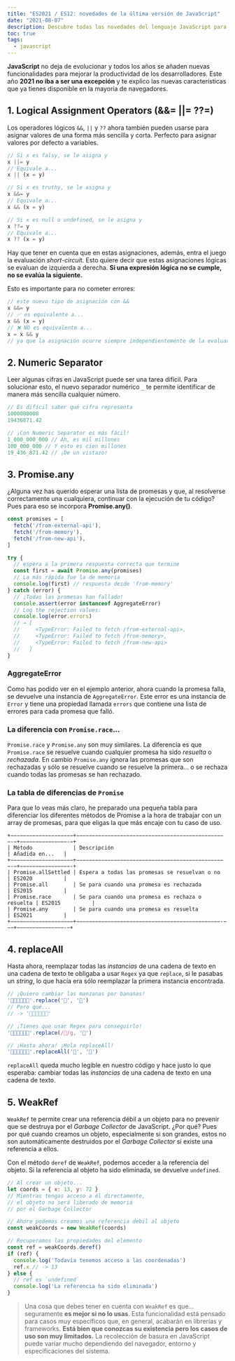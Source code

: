 ```yaml
---
title: "ES2021 / ES12: novedades de la última versión de JavaScript"
date: "2021-08-07"
description: Descubre todas las novedades del lenguaje JavaScript para ser más productivo y sacarle todo el partido.
toc: true
tags:
  - javascript
---
```


**JavaScript** no deja de evolucionar y todos los años se añaden nuevas funcionalidades para mejorar la productividad de los desarrolladores. Este año **2021 no iba a ser una excepción** y te explico las nuevas características que ya tienes disponible en la mayoría de navegadores.

## 1. Logical Assignment Operators (&&= ||= ??=)

Los operadores lógicos `&&`, `||` y `??` ahora también pueden usarse para asignar valores de una forma más sencilla y corta. Perfecto para asignar valores por defecto a variables.

```javascript
// Si x es falsy, se le asigna y
x ||= y
// Equivale a...
x || (x = y)

// Si x es truthy, se le asigna y
x &&= y
// Equivale a...
x && (x = y)

// Si x es null o undefined, se le asigna y
x ??= y
// Equivale a...
x ?? (x = y)
```

Hay que tener en cuenta que en estas asignaciones, además, entra el juego la evaluación *short-circui*t. Esto quiere decir que estas asignaciones lógicas se evaluan de izquierda a derecha. **Si una expresión lógica no se cumple, no se evalúa la siguiente.**

Esto es importante para no cometer errores:

```javascript
// este nuevo tipo de asignación con &&
x &&= y
// ✅ es equivalente a...
x && (x = y)
// ❌ NO es equivalente a...
x = x && y
// ya que la asignación ocurre siempre independientemente de la evaluación
```

## 2. Numeric Separator

Leer algunas cifras en JavaScript puede ser una tarea difícil. Para solucionar esto, el nuevo separador numérico `_` te permite identificar de manera más sencilla cualquier número.

```javascript
// Es difícil saber qué cifra representa
1000000000
19436871.42

// ¡Con Numeric Separator es más fácil!
1_000_000_000 // Ah, es mil millones
100_000_000 // Y esto es cien millones
19_436_871.42 // ¡De un vistazo!
```

## 3. Promise.any

¿Alguna vez has querido esperar una lista de promesas y que, al resolverse correctamente una cualquiera, continuar con la ejecución de tu código? Pues para eso se incorpora **Promise.any()**.

```javascript
const promises = [
  fetch('/from-external-api'),
  fetch('/from-memory'),
  fetch('/from-new-api'),
]

try {
  // espera a la primera respuesta correcta que termine
  const first = await Promise.any(promises)
  // La más rápida fue la de memoria
  console.log(first) // respuesta desde 'from-memory'
} catch (error) {
  // ¡Todas las promesas han fallado!
  console.assert(error instanceof AggregateError)
  // Log the rejection values:
  console.log(error.errors)
  // → [
  //     <TypeError: Failed to fetch /from-external-api>,
  //     <TypeError: Failed to fetch /from-memory>,
  //     <TypeError: Failed to fetch /from-new-api>
  //   ]
}
```

### AggregateError

Como has podido ver en el ejemplo anterior, ahora cuando la promesa falla, se devuelve una instancia de `AggregateError`. Este error es una instancia de `Error` y tiene una propiedad llamada `errors` que contiene una lista de errores para cada promesa que falló.

### La diferencia con `Promise.race`...

`Promise.race` y `Promise.any` son muy similares. La diferencia es que `Promise.race` se resuelve cuando cualquier promesa ha sido *resuelta* o *rechazada*. En cambio `Promise.any` ignora las promesas que son rechazadas y sólo se resuelve cuando se resuelve la primera... o se rechaza cuando todas las promesas se han rechazado.

### La tabla de diferencias de `Promise`

Para que lo veas más claro, he preparado una pequeña tabla para diferenciar los diferentes métodos de Promise a la hora de trabajar con un array de promesas, para que eligas la que más encaje con tu caso de uso.

```
+−−−−−−−−−−−−−−−−−−−−+−−−−−−−−−−−−−−−−−−−−−−−−−−−−−−−−−−−−−−−−−−−−−−−−-−+−−−−−−−−−−−−−−−-−+
| Método             | Descripción                                      | Añadida en...   |
+−−−−−−−−−−−−−−−−−−−−+−−−−−−−−−−−−−−−−−−−−−−−−−−−−−−−−−−−−−−−−−−−−−−−−-−+−−−−−−−−−−−−−−−−-+
| Promise.allSettled | Espera a todas las promesas se resuelvan o no    | ES2020          |
| Promise.all        | Se para cuando una promesa es rechazada          | ES2015          |
| Promise.race       | Se para cuando una promesa es rechaza o resuelta | ES2015          |
| Promise.any        | Se para cuando una promesa es resuelta           | ES2021          |
+−−−−−−−−−−−−−−−−−−−−+−−−−−−−−−−−−−−−−−−−−−−−−−−−−−−−−−−−−−−−−−−−−−−-−−−+−−−−−−−−−−−−−−−-−+
```

## 4. replaceAll

Hasta ahora, reemplazar todas las *instancias* de una cadena de texto en una cadena de texto te obligaba a usar `Regex` ya que `replace`, si le pasabas un *string*, lo que hacía era sólo reemplazar la primera instancia encontrada.

```javascript
// ¡Quiero cambiar las manzanas por bananas!
'🍏🍏🍋🍋🍊🍊'.replace('🍏', '🍌')
// Pero qué...
// -> '🍌🍏🍋🍋🍊🍊'

// ¡Tienes que usar Regex para conseguirlo!
'🍏🍏🍋🍋🍊🍊'.replace(/🍏/g, '🍌')

// ¡Hasta ahora! ¡Hola replaceAll!
'🍏🍏🍋🍋🍊🍊'.replaceAll('🍏', '🍌')
```

`replaceAll` queda mucho legible en nuestro código y hace justo lo que esperaba: cambiar todas las *instancias* de una cadena de texto en una cadena de texto.

## 5. WeakRef

`WeakRef` te permite crear una referencia débil a un objeto para no prevenir que se destruya por el *Garbage Collector* de JavaScript. ¿Por qué? Pues por qué cuando creamos un objeto, especialmente si son grandes, estos no son automáticamente destruidos por el *Garbage Collector* si existe una referencia a ellos.

Con el método `deref` de `WeakRef`, podemos acceder a la referencia del objeto. Si la referencia al objeto ha sido eliminada, se devuelve `undefined`.

```javascript
// Al crear un objeto...
let coords = { x: 13, y: 72 }
// Mientras tengas acceso a él directamente,
// el objeto no será liberado de memoria
// por el Garbage Collector

// Ahora podemos creamos una referencia debil al objeto
const weakCoords = new WeakRef(coords)

// Recuperamos las propiedades del elemento
const ref = weakCoords.deref()
if (ref) {
  console.log('Todavía tenemos acceso a las coordenadas')
  ref.x // -> 13
} else {
  // ref es `undefined`
  console.log('La referencia ha sido eliminada')
}
```

> Una cosa que debes tener en cuenta con `WeakRef` es que... seguramente **es mejor si no lo usas**. Esta funcionalidad está pensado para casos muy específicos que, en general, acabarán en librerías y frameworks. **Está bien que conozcas su existencia pero los casos de uso son muy limitados.** La recolección de basura en JavaScript puede variar mucho dependiendo del navegador, entorno y especificaciones del sistema.